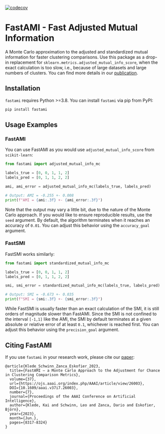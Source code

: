 [![codecov](https://codecov.io/gh/mad-lab-fau/fastami/branch/main/graph/badge.svg?token=U379I88TBU)](https://codecov.io/gh/mad-lab-fau/fastami)
# FastAMI - Fast Adjusted Mutual Information

A Monte Carlo approximation to the adjusted and standardized mutual information for faster clustering comparisons. Use this package as a drop-in replacement for ``sklearn.metrics.adjusted_mutual_info_score``, when the exact calculation is too slow, i.e., because of large datasets and large numbers of clusters. You can find more details in our [publication](https://doi.org/10.48550/arXiv.2305.03022).

## Installation

``fastami`` requires Python >=3.8. You can install ``fastami`` via pip from PyPI:

```bash
pip install fastami
```

## Usage Examples

### FastAMI

You can use FastAMI as you would use ``adjusted_mutual_info_score`` from ``scikit-learn``:

```python
from fastami import adjusted_mutual_info_mc

labels_true = [0, 0, 1, 1, 2]
labels_pred = [0, 1, 1, 2, 2]

ami, ami_error = adjusted_mutual_info_mc(labels_true, labels_pred)

# Output: AMI = -0.255 +- 0.008
print(f"AMI = {ami:.3f} +- {ami_error:.3f}")
```

Note that the output may vary a little bit, due to the nature of the Monte Carlo approach. If you would like to ensure reproducible results, use the ``seed`` argument. By default, the algorithm terminates when it reaches an accuracy of ``0.01``. You can adjust this behavior using the ``accuracy_goal`` argument.

### FastSMI

FastSMI works similarly:

```python
from fastami import standardized_mutual_info_mc

labels_true = [0, 0, 1, 1, 2]
labels_pred = [0, 1, 1, 2, 2]

smi, smi_error = standardized_mutual_info_mc(labels_true, labels_pred)

# Output: SMI = -0.673 +- 0.035
print(f"SMI = {smi:.3f} +- {smi_error:.3f}")
```

While FastSMI is usually faster than an exact calculation of the SMI, it is still orders of magnitude slower than FastAMI. Since the SMI is not confined to the interval ``[-1,1]`` like the AMI, the SMI by default terminates at a given absolute or relative error of at least ``0.1``, whichever is reached first. You can adjust this behavior using the ``precision_goal`` argument.

## Citing FastAMI

If you use `fastami` in your research work, please cite our [paper](https://doi.org/10.1609/aaai.v37i7.26003):

```
@article{Klede_Schwinn_Zanca_Eskofier_2023,
  title={FastAMI – a Monte Carlo Approach to the Adjustment for Chance in Clustering Comparison Metrics},
  volume={37},
  url={https://ojs.aaai.org/index.php/AAAI/article/view/26003},
  DOI={10.1609/aaai.v37i7.26003},
  number={7},
  journal={Proceedings of the AAAI Conference on Artificial Intelligence},
  author={Klede, Kai and Schwinn, Leo and Zanca, Dario and Eskofier, Björn},
  year={2023},
  month={Jun.},
  pages={8317-8324}
}
```
